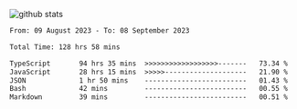 
![github stats](https://github-readme-stats.vercel.app/api?username=realmahd1&show_icons=true&theme=codeSTACKr&hide_rank=true&count_private=true)

<!--START_SECTION:waka-->

```txt
From: 09 August 2023 - To: 08 September 2023

Total Time: 128 hrs 58 mins

TypeScript       94 hrs 35 mins  >>>>>>>>>>>>>>>>>>-------   73.34 %
JavaScript       28 hrs 15 mins  >>>>>--------------------   21.90 %
JSON             1 hr 50 mins    -------------------------   01.43 %
Bash             42 mins         -------------------------   00.55 %
Markdown         39 mins         -------------------------   00.51 %
```

<!--END_SECTION:waka-->
